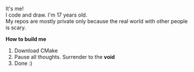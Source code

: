 It's me! \
I code and draw. I'm 17 years old. \
My repos are mostly private only because the real world with other people is scary.

**How to build me**
  1. Download CMake
  2. Pause all thoughts. Surrender to the **void**
  3. Done :)
